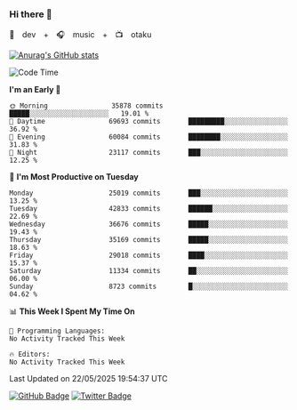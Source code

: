 ### Hi there 👋

🚀　dev　+　🎧　music　+　📺　otaku


[![Anurag's GitHub stats](https://github-readme-stats.vercel.app/api?username=koheitasaka&count_private=true&show_icons=true&theme=monokai)](https://github.com/koheitasaka/github-readme-stats)

<!--START_SECTION:waka-->
![Code Time](http://img.shields.io/badge/Code%20Time-1%2C161%20hrs%2023%20mins-blue)

**I'm an Early 🐤** 

```text
🌞 Morning                35878 commits       █████░░░░░░░░░░░░░░░░░░░░   19.01 % 
🌆 Daytime                69693 commits       █████████░░░░░░░░░░░░░░░░   36.92 % 
🌃 Evening                60084 commits       ████████░░░░░░░░░░░░░░░░░   31.83 % 
🌙 Night                  23117 commits       ███░░░░░░░░░░░░░░░░░░░░░░   12.25 % 
```
📅 **I'm Most Productive on Tuesday** 

```text
Monday                   25019 commits       ███░░░░░░░░░░░░░░░░░░░░░░   13.25 % 
Tuesday                  42833 commits       ██████░░░░░░░░░░░░░░░░░░░   22.69 % 
Wednesday                36676 commits       █████░░░░░░░░░░░░░░░░░░░░   19.43 % 
Thursday                 35169 commits       █████░░░░░░░░░░░░░░░░░░░░   18.63 % 
Friday                   29018 commits       ████░░░░░░░░░░░░░░░░░░░░░   15.37 % 
Saturday                 11334 commits       ██░░░░░░░░░░░░░░░░░░░░░░░   06.00 % 
Sunday                   8723 commits        █░░░░░░░░░░░░░░░░░░░░░░░░   04.62 % 
```


📊 **This Week I Spent My Time On** 

```text
💬 Programming Languages: 
No Activity Tracked This Week

🔥 Editors: 
No Activity Tracked This Week
```


 Last Updated on 22/05/2025 19:54:37 UTC
<!--END_SECTION:waka-->

[![GitHub Badge](https://img.shields.io/badge/GitHub-100000?style=for-the-badge&logo=github&logoColor=white)](https://github.com/koheitasaka)
[![Twitter Badge](https://img.shields.io/badge/Twitter-1DA1F2?style=for-the-badge&logo=twitter&logoColor=white)](https://twitter.com/sleep_asleep_)
